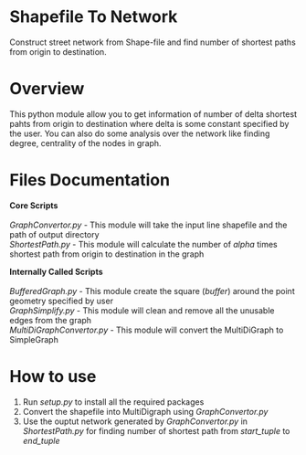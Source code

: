 # Shapefile To Network
Construct street network from Shape-file and find number of shortest paths from origin to destination.

# Overview
This python module allow you to get information of number of delta shortest pahts from origin to destination where delta is some constant specified by the user. You can also do some analysis over the network like finding degree, centrality of the nodes in graph.

# Files Documentation
<b> Core Scripts </b> <br /> <br />
*GraphConvertor.py* - This module will take the input line shapefile and the path of output directory <br />
*ShortestPath.py* - This module will calculate the number of *alpha* times shortest path from origin to destination in the graph

<b> Internally Called Scripts </b> <br /> <br />
*BufferedGraph.py* - This module create the square (*buffer*) around the point geometry specified by user <br/>
*GraphSimplify.py* - This module will clean and remove all the unusable edges from the graph <br/>
*MultiDiGraphConvertor.py* - This module will convert the MultiDiGraph to SimpleGraph <br/>

# How to use
<ol>
  <li> Run <i>setup.py</i> to install all the required packages <br/></li>
  <li> Convert the shapefile into MultiDigraph using <i>GraphConvertor.py</i> </li>
  <li> Use the ouptut network generated by <i>GraphConvertor.py</i> in <i>ShortestPath.py</i> for finding number of shortest path     from <i>start_tuple</i> to <i>end_tuple</i></li>
</ol>